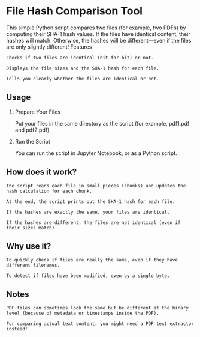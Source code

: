 # File Hash Comparison Tool

This simple Python script compares two files (for example, two PDFs) by computing their SHA-1 hash values.
If the files have identical content, their hashes will match. Otherwise, the hashes will be different—even if the files are only slightly different!
Features

    Checks if two files are identical (bit-for-bit) or not.

    Displays the file sizes and the SHA-1 hash for each file.

    Tells you clearly whether the files are identical or not.

## Usage

1. Prepare Your Files

    Put your files in the same directory as the script (for example, pdf1.pdf and pdf2.pdf).

2. Run the Script

    You can run the script in Jupyter Notebook, or as a Python script.

## How does it work?

    The script reads each file in small pieces (chunks) and updates the hash calculation for each chunk.

    At the end, the script prints out the SHA-1 hash for each file.

    If the hashes are exactly the same, your files are identical.

    If the hashes are different, the files are not identical (even if their sizes match).

## Why use it?

    To quickly check if files are really the same, even if they have different filenames.

    To detect if files have been modified, even by a single byte.

## Notes

    PDF files can sometimes look the same but be different at the binary level (because of metadata or timestamps inside the PDF).

    For comparing actual text content, you might need a PDF text extractor instead!
